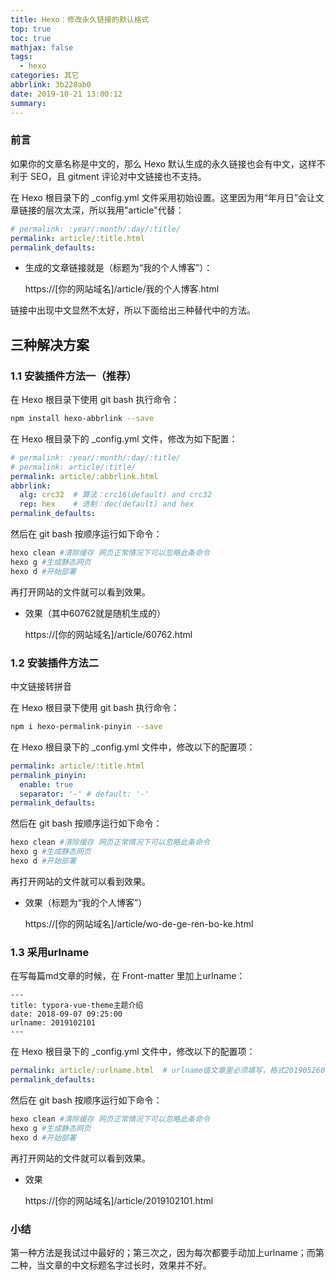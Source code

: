 ```yaml
---
title: Hexo：修改永久链接的默认格式
top: true
toc: true
mathjax: false
tags:
  - hexo
categories: 其它
abbrlink: 3b228ab0
date: 2019-10-21 13:00:12
summary:
---
```




### 前言

如果你的文章名称是中文的，那么 Hexo 默认生成的永久链接也会有中文，这样不利于 SEO，且  gitment 评论对中文链接也不支持。

<!-- more -->

在 Hexo 根目录下的 _config.yml 文件采用初始设置。这里因为用“年月日”会让文章链接的层次太深，所以我用"article"代替：

~~~yaml
# permalink: :year/:month/:day/:title/
permalink: article/:title.html
permalink_defaults:
~~~

- 生成的文章链接就是（标题为“我的个人博客”）：

	https://[你的网站域名]/article/我的个人博客.html

链接中出现中文显然不太好，所以下面给出三种替代中的方法。

## 三种解决方案

### 1.1 安装插件方法一（推荐）

在 Hexo 根目录下使用 git bash 执行命令：

```bash
npm install hexo-abbrlink --save
```

在 Hexo 根目录下的 _config.yml 文件，修改为如下配置： 

~~~yml
# permalink: :year/:month/:day/:title/
# permalink: article/:title/
permalink: article/:abbrlink.html
abbrlink:
  alg: crc32  # 算法：crc16(default) and crc32
  rep: hex    # 进制：dec(default) and hex
permalink_defaults:
~~~

然后在 git bash 按顺序运行如下命令：

~~~bash
hexo clean #清除缓存 网页正常情况下可以忽略此条命令
hexo g #生成静态网页
hexo d #开始部署
~~~

再打开网站的文件就可以看到效果。

- 效果（其中60762就是随机生成的）

	https://[你的网站域名]/article/60762.html



### 1.2 安装插件方法二

中文链接转拼音

在 Hexo 根目录下使用 git bash 执行命令：

```bash
npm i hexo-permalink-pinyin --save
```

在 Hexo 根目录下的 _config.yml 文件中，修改以下的配置项：

```yml
permalink: article/:title.html
permalink_pinyin:
  enable: true
  separator: '-' # default: '-'
permalink_defaults:
```

然后在 git bash 按顺序运行如下命令：

~~~bash
hexo clean #清除缓存 网页正常情况下可以忽略此条命令
hexo g #生成静态网页
hexo d #开始部署
~~~

再打开网站的文件就可以看到效果。

- 效果（标题为“我的个人博客”）

	https://[你的网站域名]/article/wo-de-ge-ren-bo-ke.html



### 1.3 采用urlname

在写每篇md文章的时候，在 Front-matter 里加上urlname：

~~~
---
title: typora-vue-theme主题介绍
date: 2018-09-07 09:25:00
urlname: 2019102101
---
~~~

在 Hexo 根目录下的 _config.yml 文件中，修改以下的配置项：

~~~yml
permalink: article/:urlname.html  # urlname值文章里必须填写，格式201905260105
permalink_defaults:
~~~

然后在 git bash 按顺序运行如下命令：

~~~bash
hexo clean #清除缓存 网页正常情况下可以忽略此条命令
hexo g #生成静态网页
hexo d #开始部署
~~~

再打开网站的文件就可以看到效果。

- 效果

	https://[你的网站域名]/article/2019102101.html



### 小结

第一种方法是我试过中最好的；第三次之，因为每次都要手动加上urlname；而第二种，当文章的中文标题名字过长时，效果并不好。